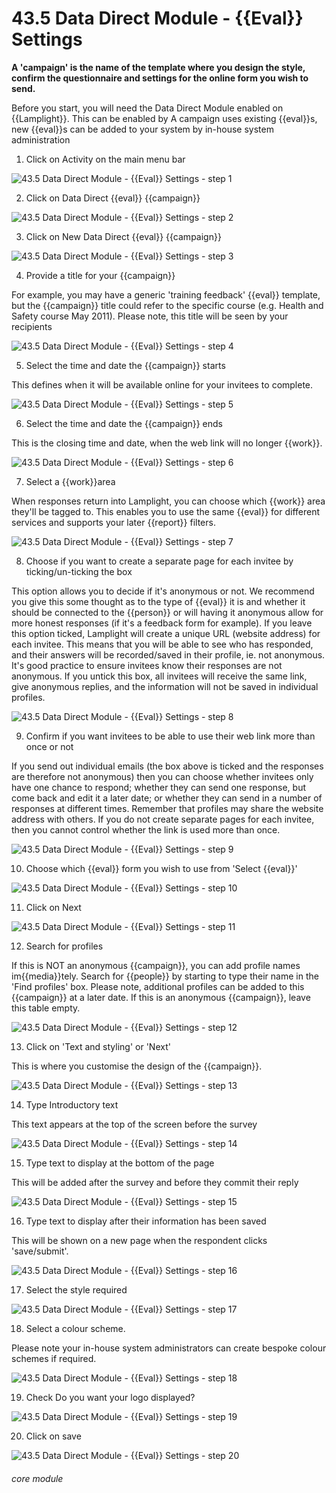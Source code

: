 # 43.5 Data Direct Module -  {{Eval}} Settings

**A 'campaign' is the name of the template where you design the style, confirm the questionnaire and settings for the online form you wish to send.**

Before you start, you will need the Data Direct Module enabled on {{Lamplight}}. This can be enabled by A campaign uses existing {{eval}}s, new {{eval}}s can be added to your system by in-house system administration

1. Click on Activity on the main menu bar

![43.5 Data Direct Module -  {{Eval}} Settings - step 1](43.5_Data_Direct_Module_-__Evaluation_Settings_im_1.png)

2. Click on Data Direct {{eval}} {{campaign}}

![43.5 Data Direct Module -  {{Eval}} Settings - step 2](43.5_Data_Direct_Module_-__Evaluation_Settings_im_2.png)

3. Click on New Data Direct {{eval}} {{campaign}}

![43.5 Data Direct Module -  {{Eval}} Settings - step 3](43.5_Data_Direct_Module_-__Evaluation_Settings_im_3.png)

4. Provide a title for your {{campaign}}

For example, you may have a generic &#039;training feedback&#039; {{eval}} template, but the {{campaign}} title could refer to the specific course (e.g. Health and Safety course May 2011). Please note, this title will be seen by your recipients

![43.5 Data Direct Module -  {{Eval}} Settings - step 4](43.5_Data_Direct_Module_-__Evaluation_Settings_im_4.png)

5. Select the time and date the {{campaign}} starts

This defines when it will be available online for your invitees to complete.

![43.5 Data Direct Module -  {{Eval}} Settings - step 5](43.5_Data_Direct_Module_-__Evaluation_Settings_im_5.png)

6. Select the time and date the {{campaign}} ends

This is the closing time and date, when the web link will no longer {{work}}.

![43.5 Data Direct Module -  {{Eval}} Settings - step 6](43.5_Data_Direct_Module_-__Evaluation_Settings_im_6.png)

7. Select a {{work}}area

When responses return into Lamplight, you can choose which {{work}} area they&#039;ll be tagged to. This enables you to use the same {{eval}} for different services and supports your later {{report}} filters.

![43.5 Data Direct Module -  {{Eval}} Settings - step 7](43.5_Data_Direct_Module_-__Evaluation_Settings_im_7.png)

8. Choose if you want to create a separate page for each invitee by ticking/un-ticking the box

This option allows you to decide if it&#039;s anonymous or not. We recommend you give this some thought as to the type of {{eval}} it is and whether it should be connected to the {{person}} or will having it anonymous allow for more honest responses (if it&#039;s a feedback form for example). If you leave this option ticked, Lamplight will create a unique URL (website address) for each invitee. This means that you will be able to see who has responded, and their answers will be recorded/saved in their profile, ie. not anonymous. It&#039;s good practice to ensure invitees know their responses are not anonymous. If you untick this box, all invitees will receive the same link, give anonymous replies, and the information will not be saved in individual profiles.

![43.5 Data Direct Module -  {{Eval}} Settings - step 8](43.5_Data_Direct_Module_-__Evaluation_Settings_im_8.png)

9. Confirm if you want invitees to be able to use their web link more than once or not

If you send out individual emails (the box above is ticked and the responses are therefore not anonymous) then you can choose whether invitees only have one chance to respond; whether they can send one response, but come back and edit it a later date; or whether they can send in a number of responses at different times. Remember that profiles may share the website address with others. If you do not create separate pages for each invitee, then you cannot control whether the link is used more than once.

![43.5 Data Direct Module -  {{Eval}} Settings - step 9](43.5_Data_Direct_Module_-__Evaluation_Settings_im_9.png)

10. Choose which {{eval}} form you wish to use from &#039;Select {{eval}}&#039;

![43.5 Data Direct Module -  {{Eval}} Settings - step 10](43.5_Data_Direct_Module_-__Evaluation_Settings_im_10.png)

11. Click on Next

![43.5 Data Direct Module -  {{Eval}} Settings - step 11](43.5_Data_Direct_Module_-__Evaluation_Settings_im_11.png)

12. Search for profiles

If this is NOT an anonymous {{campaign}}, you can add profile names im{{media}}tely. Search for {{people}} by starting to type their name in the &#039;Find profiles&#039; box. Please note, additional profiles can be added to this {{campaign}} at a later date.
If this is an anonymous {{campaign}}, leave this table empty.

![43.5 Data Direct Module -  {{Eval}} Settings - step 12](43.5_Data_Direct_Module_-__Evaluation_Settings_im_12.png)

13. Click on &#039;Text and styling&#039; or &#039;Next&#039;

This is where you customise the design of the {{campaign}}.

![43.5 Data Direct Module -  {{Eval}} Settings - step 13](43.5_Data_Direct_Module_-__Evaluation_Settings_im_13.png)

14. Type Introductory text

This text appears at the top of the screen before the survey

![43.5 Data Direct Module -  {{Eval}} Settings - step 14](43.5_Data_Direct_Module_-__Evaluation_Settings_im_14.png)

15. Type text to display at the bottom of the page

This will be added after the survey and before they commit their reply

![43.5 Data Direct Module -  {{Eval}} Settings - step 15](43.5_Data_Direct_Module_-__Evaluation_Settings_im_15.png)

16. Type text to display after their information has been saved

This will be shown on a new page when the respondent clicks &#039;save/submit&#039;.

![43.5 Data Direct Module -  {{Eval}} Settings - step 16](43.5_Data_Direct_Module_-__Evaluation_Settings_im_16.png)

17. Select the style required

![43.5 Data Direct Module -  {{Eval}} Settings - step 17](43.5_Data_Direct_Module_-__Evaluation_Settings_im_17.png)

18. Select a colour scheme.

Please note your in-house system administrators can create bespoke colour schemes if required.

![43.5 Data Direct Module -  {{Eval}} Settings - step 18](43.5_Data_Direct_Module_-__Evaluation_Settings_im_18.png)

19. Check Do you want your logo displayed?

![43.5 Data Direct Module -  {{Eval}} Settings - step 19](43.5_Data_Direct_Module_-__Evaluation_Settings_im_19.png)

20. Click on save

![43.5 Data Direct Module -  {{Eval}} Settings - step 20](43.5_Data_Direct_Module_-__Evaluation_Settings_im_20.png)



###### core module
